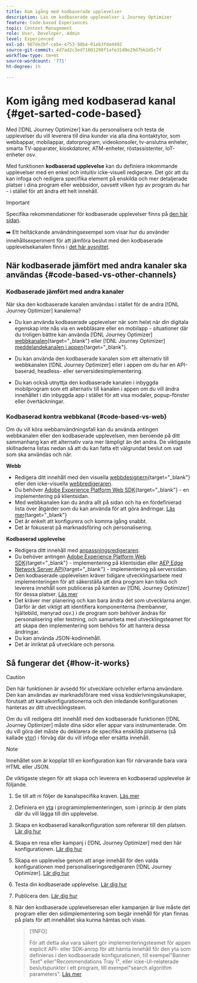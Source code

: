 ```yaml
---
title: Kom igång med kodbaserade upplevelser
description: Läs om kodbaserade upplevelser i Journey Optimizer
feature: Code-based Experiences
topic: Content Management
role: User, Developer, Admin
level: Experienced
exl-id: 987de2bf-cebe-4753-98b4-01eb3fded492
source-git-commit: 4d7ad2c3ed71801298f1afe31d0e29d7bb1d5c7f
workflow-type: tm+mt
source-wordcount: '771'
ht-degree: 1%

---
```


# Kom igång med kodbaserad kanal {#get-sarted-code-based}

Med [!DNL Journey Optimizer] kan du personalisera och testa de upplevelser du vill leverera till dina kunder via alla dina kontaktytor, som webbappar, mobilappar, datorprogram, videokonsoler, tv-anslutna enheter, smarta TV-apparater, kioskdatorer, ATM-enheter, röstassistenter, IoT-enheter osv.

Med funktionen **kodbaserad upplevelse** kan du definiera inkommande upplevelser med en enkel och intuitiv icke-visuell redigerare. Det gör att du kan infoga och redigera specifika element på enskilda och mer detaljerade platser i dina program eller webbsidor, oavsett vilken typ av program du har - i stället för att ändra ett helt innehåll.

<!--[!DNL Journey Optimizer] allows you to compose and deliver content on any inbound device in a developer-focused workflow. You can leverage all the personalization capabilities, and preview what will be published. The content can be static (images, text, JSON, HTML) or dynamic (offers, decisions, recommendations). You can also insert custom content actions in your omni-channel journeys.-->

>[!IMPORTANT]
>
>Specifika rekommendationer för kodbaserade upplevelser finns på [den här sidan](code-based-prerequisites.md).


<!--Discover the detailed steps to create a code-based campaign in this video.-->

<!--[Learn how to create a code-based campaign in this video](#video)-->

➡️ Ett heltäckande användningsexempel som visar hur du använder innehållsexperiment för att jämföra beslut med den kodbaserade upplevelsekanalen finns i [det här avsnittet](../experience-decisioning/experience-decisioning-uc.md).

## När kodbaserade jämfört med andra kanaler ska användas {#code-based-vs-other-channels}

### Kodbaserade jämfört med andra kanaler

När ska den kodbaserade kanalen användas i stället för de andra [!DNL Journey Optimizer] kanalerna?

* Du kan använda kodbaserade upplevelser när som helst när din digitala egenskap inte nås via en webbläsare eller en mobilapp - situationer där du troligen bättre kan använda [!DNL Journey Optimizer] [webbkanalen](../web/get-started-web.md){target="_blank"} eller [!DNL Journey Optimizer] [meddelandekanalen i appen](../../rp_landing_pages/in-app-landing-page.md){target="_blank"}.

<!--* You can use the code-based channel as an alternative to the [!DNL Journey Optimizer] web channel if your website cannot be loaded into the [web designer](../web/web-visual-editor.md){target="_blank"} visual editor or if you cannot use the [browser extension](../web/web-prerequisites.md#visual-authoring-prerequisites){target="_blank"} that powers visual authoring for web channel.-->

* Du kan använda den kodbaserade kanalen som ett alternativ till webbkanalen [!DNL Journey Optimizer] eller i appen om du har en API-baserad, headless- eller serversidesimplementering.

* Du kan också utnyttja den kodbaserade kanalen i inbyggda mobilprogram som ett alternativ till kanalen i appen om du vill ändra innehållet i din inbyggda app i stället för att visa modaler, popup-fönster eller övertäckningar.

### Kodbaserad kontra webbkanal {#code-based-vs-web}

Om du vill köra webbanvändningsfall kan du använda antingen webbkanalen eller den kodbaserade upplevelsen, men beroende på ditt sammanhang kan ett alternativ vara mer lämpligt än det andra. De viktigaste skillnaderna listas nedan så att du kan fatta ett välgrundat beslut om vad som ska användas och när.

**Webb**

* Redigera ditt innehåll med den visuella [webbdesignern](../web/web-visual-editor.md){target="_blank"} eller den icke-visuella [webbredigeraren](../web/web-non-visual-editor.md).
* Du behöver [Adobe Experience Platform Web SDK](https://experienceleague.adobe.com/docs/platform-learn/implement-web-sdk/overview.html?lang=sv-SE){target="_blank"} - en implementering på klientsidan.
  <!--* You need the [Adobe Experience Cloud Visual Editing Helper](https://chrome.google.com/webstore/detail/adobe-experience-cloud-vi/kgmjjkfjacffaebgpkpcllakjifppnca){target="_blank"} extension installed on your web browser. [Learn more](../web/web-prerequisites.md){target="_blank"}-->
* Med webbkanalen kan du ändra allt på sidan och ha en fördefinierad lista över åtgärder som du kan använda för att göra ändringar. [Läs mer](../web/web-visual-editor.md){target="_blank"}
* Det är enkelt att konfigurera och komma igång snabbt.
* Det är fokuserat på marknadsföring och personalisering.

**Kodbaserad upplevelse**

* Redigera ditt innehåll med [anpassningsredigeraren](create-code-based.md#edit-code).
* Du behöver antingen [Adobe Experience Platform Web SDK](https://experienceleague.adobe.com/docs/platform-learn/implement-web-sdk/overview.html?lang=sv-SE){target="_blank"} - implementering på klientsidan eller [AEP Edge Network Server API](https://experienceleague.adobe.com/docs/experience-platform/edge-network-server-api/data-collection/interactive-data-collection.html?lang=sv-SE){target="_blank"} - implementering på serversidan.
* Den kodbaserade upplevelsen kräver tidigare utvecklingsarbete med implementeringen för att säkerställa att dina program kan tolka och leverera innehåll som publiceras på kanten av [!DNL Journey Optimizer] för dessa platser. [Läs mer](code-based-surface.md)
* Det kräver mer planering och kan bara ändra det som utvecklarna anger. Därför är det viktigt att identifiera komponenterna (hembanner, hjältebild, menyrad osv.) i de program som behöver ändras för personalisering eller testning, och samarbeta med utvecklingsteamet för att skapa den implementering som behövs för att hantera dessa ändringar.
* Du kan använda JSON-kodinnehåll.
* Det är inriktat på utvecklare och persona.

## Så fungerar det {#how-it-works}

>[!CAUTION]
>
>Den här funktionen är avsedd för utvecklare och/eller erfarna användare. Den kan användas av marknadsförare med vissa kodskrivningskunskaper, förutsatt att kanalkonfigurationerna och den inledande konfigurationen hanteras av ditt utvecklingsteam.

Om du vill redigera ditt innehåll med den kodbaserade funktionen [!DNL Journey Optimizer] måste dina sidor eller appar vara instrumenterade. Om du vill göra det måste du deklarera de specifika enskilda platserna (så kallade [ytor](code-based-surface.md)) i förväg där du vill infoga eller ersätta innehåll.

>[!NOTE]
>
>Innehållet som är kopplat till en konfiguration kan för närvarande bara vara HTML eller JSON.

De viktigaste stegen för att skapa och leverera en kodbaserad upplevelse är följande.

1. Se till att ni följer de kanalspecifika kraven. [Läs mer](code-based-prerequisites.md)

1. Definiera en [yta](code-based-surface.md#surface-definition) i programimplementeringen, som i princip är den plats där du vill lägga till din upplevelse.

1. Skapa en kodbaserad kanalkonfiguration som refererar till den platsen. [Lär dig hur](code-based-configuration.md#create-code-based-configuration)

1. Skapa en resa eller kampanj i [!DNL Journey Optimizer] med den här konfigurationen. [Lär dig hur](create-code-based.md#create-code-based-campaign)

1. Skapa en upplevelse genom att ange innehåll för den valda konfigurationen med personaliseringsredigeraren [!DNL Journey Optimizer]. [Lär dig hur](create-code-based.md#edit-code)

1. Testa din kodbaserade upplevelse. [Lär dig hur](test-code-based.md)

1. Publicera den. [Lär dig hur](publish-code-based.md)

1. När den kodbaserade upplevelseresan eller kampanjen är live måste det program eller den sidimplementering som begär innehåll för ytan finnas på plats för att innehållet ska kunna hämtas och visas.

   >[!INFO]
   >
   >För att detta ska vara säkert gör implementeringsteamet för appen explicit API- eller SDK-anrop för att hämta innehåll för den yta som definieras i den kodbaserade konfigurationen, till exempel&quot;Banner Text&quot; eller&quot;Recommendations Tray 1&quot;, eller icke-UI-relaterade beslutspunkter i ett program, till exempel&quot;search algorithm parameters&quot;. <!--In this case, the implementation team is responsible for rendering or otherwise interpreting and acting on the returned content.--> [Läs mer](code-based-implementation-samples.md)

